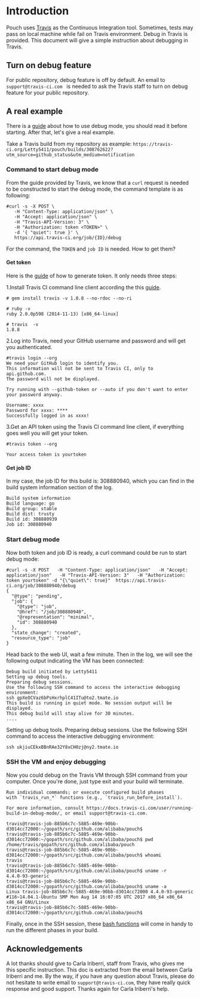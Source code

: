 # Introduction

Pouch uses [Travis](https://travis-ci.com/) as the Continuous Integration tool. Sometimes, tests may pass on local machine while fail on Travis environment. Debug in Travis is provided.
This document will give a simple instruction about debugging in Travis.

## Turn on debug feature

For public repository, debug feature is off by default. An email to `support@travis-ci.com
` is needed to ask the Travis staff to turn on debug feature for your public repository.

## A real example

There is a [guide]( https://docs.travis-ci.com/user/running-build-in-debug-mode/) about how to use debug mode, you should read it before starting. After that, let's give a real example.

Take a Travis build from my repository as example:
`https://travis-ci.org/Letty5411/pouch/builds/308762622?utm_source=github_status&utm_medium=notification`

### Command to start debug mode

From the guide provided by Travis, we know that a `curl` request is needed to be constructed to start the debug mode, the command template is as following:

```shell
#curl -s -X POST \
   -H "Content-Type: application/json" \
   -H "Accept: application/json" \
   -H "Travis-API-Version: 3" \
   -H "Authorization: token <TOKEN>" \
   -d '{ "quiet": true }' \
   https://api.travis-ci.org/job/{ID}/debug
```

For the command, the `TOKEN` and `job ID` is needed. How to get them?

#### Get token

Here is the [guide](https://docs.travis-ci.com/user/triggering-builds/) of how to generate token. It only needs three steps:

1.Install Travis CI command line client according the this [guide](https://github.com/travis-ci/travis.rb).

```
# gem install travis -v 1.8.8 --no-rdoc --no-ri

# ruby -v
ruby 2.0.0p598 (2014-11-13) [x86_64-linux]

# travis  -v
1.8.8

```

2.Log into Travis, need your GitHub username and password and will get you authenticated.

```
#travis login --org
We need your GitHub login to identify you.
This information will not be sent to Travis CI, only to api.github.com.
The password will not be displayed.

Try running with --github-token or --auto if you don't want to enter your password anyway.

Username: xxxx
Password for xxxx: ****
Successfully logged in as xxxx!
```

3.Get an API token using the Travis CI command line client, if everything goes well you will get your token.

```
#travis token --org

Your access token is yourtoken
```

#### Get job ID

In my case, the job ID for this build is: 308880940, which you can find in the build system information section of the log.

```
Build system information
Build language: go
Build group: stable
Build dist: trusty
Build id: 308880939
Job id: 308880940
```

### Start debug mode

Now both token and job ID is ready, a curl command could be run to start debug mode:

```
#curl -s -X POST   -H "Content-Type: application/json"   -H "Accept: application/json"   -H "Travis-API-Version: 3"   -H "Authorization: token yourtoken" -d "{\"quiet\": true}"  https://api.travis-ci.org/job/308880940/debug
{
  "@type": "pending",
  "job": {
    "@type": "job",
    "@href": "/job/308880940",
    "@representation": "minimal",
    "id": 308880940
  },
  "state_change": "created",
  "resource_type": "job"
}
```

Head back to the web UI, wait a few minute. Then in the log, we will see the following output indicating the VM has been connected:

```
Debug build initiated by Letty5411
Setting up debug tools.
Preparing debug sessions.
Use the following SSH command to access the interactive debugging environment:
ssh gpXeOCVaz6bPsHxrhplC41ITu@to2.tmate.io
This build is running in quiet mode. No session output will be displayed.
This debug build will stay alive for 30 minutes.
....

```

Setting up debug tools.
Preparing debug sessions.
Use the following SSH command to access the interactive debugging environment:

```
ssh ukjiuCEkxBBnRAe32Y8xCH0zj@ny2.tmate.io
```

### SSH the VM and enjoy debugging

Now you could debug on the Travis VM through SSH command from your computer. Once you're done, just type exit and your build will terminate.

```
Run individual commands; or execute configured build phases
with `travis_run_*` functions (e.g., `travis_run_before_install`).

For more information, consult https://docs.travis-ci.com/user/running-build-in-debug-mode/, or email support@travis-ci.com.

travis@travis-job-885b6c7c-5885-469e-90bb-d3014cc72000:~/gopath/src/github.com/alibaba/pouch$
travis@travis-job-885b6c7c-5885-469e-90bb-d3014cc72000:~/gopath/src/github.com/alibaba/pouch$ pwd
/home/travis/gopath/src/github.com/alibaba/pouch
travis@travis-job-885b6c7c-5885-469e-90bb-d3014cc72000:~/gopath/src/github.com/alibaba/pouch$ whoami
travis
travis@travis-job-885b6c7c-5885-469e-90bb-d3014cc72000:~/gopath/src/github.com/alibaba/pouch$ uname -r
4.4.0-93-generic
travis@travis-job-885b6c7c-5885-469e-90bb-d3014cc72000:~/gopath/src/github.com/alibaba/pouch$ uname -a
Linux travis-job-885b6c7c-5885-469e-90bb-d3014cc72000 4.4.0-93-generic #116~14.04.1-Ubuntu SMP Mon Aug 14 16:07:05 UTC 2017 x86_64 x86_64 x86_64 GNU/Linux
travis@travis-job-885b6c7c-5885-469e-90bb-d3014cc72000:~/gopath/src/github.com/alibaba/pouch$
```

Finally, once in the SSH session, these [bash functions](https://docs.travis-ci.com/user/running-build-in-debug-mode/#Things-to-do-once-you-are-inside-the-debug-VM) will come in handy to run the different phases in your build.

## Acknowledgements

A lot thanks should give to Carla Iriberri, staff from Travis, who gives me this specific instruction. This doc is extracted from the email between Carla Iriberri and me.
By the way, if you have any question about Travis, please do not hesitate to write email to
`support@travis-ci.com`, they have really quick response and good support. Thanks again for Carla Iriberri's help.
